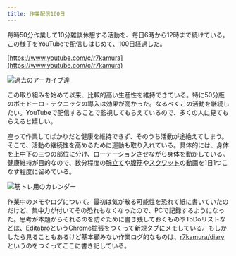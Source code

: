 ```yaml
---
title: 作業配信100日
---
```

毎時50分作業して10分雑談休憩する活動を、毎日6時から12時まで続けている。この様子をYouTubeで配信しはじめて、100日経過した。

[https://www.youtube.com/c/r7kamura](https://www.youtube.com/c/r7kamura)

![](https://lh6.googleusercontent.com/-ikrrz7sSeXv69mpWLpUwFMHPWZ_L__S27cZDkCnWiC-9d-KwLyyULqp7osWy_Y5vfJ3c-VB4kQlqazMh8iM_qK29-iJCnctPsEI0kHV55jSlwbCeJS_SyEe3Q28mgvB5goZZySVkIBdho9W7RSna7bkeITh6EDlYhOk_rtP66GHvFsf9nT7K2AFGA "過去のアーカイブ達")

この取り組みを始めて以来、比較的高い生産性を維持できている。特に50分版のポモドーロ・テクニックの導入は効果が高かった。なるべくこの活動を継続したい。YouTubeで配信することで監視してもらえているので、多くの人に見てもらえると嬉しい。

座って作業してばかりだと健康を維持できず、そのうち活動が途絶えてしまう。そこで、活動の継続性を高めるために運動も取り入れている。具体的には、身体を上中下の三つの部位に分け、ローテーションさせながら身体を動かしている。健康維持が目的なので、数分程度の[腕立て](https://www.youtube.com/watch?v=AL6KJ4gPx0c)や[腹筋](https://www.youtube.com/watch?v=RXlnM5K6vMc)や[スクワット](https://www.youtube.com/watch?v=LOuh44mpQRg)の動画を1日1つこなす程度に留めている。

![](https://lh5.googleusercontent.com/ZdgMgqJCDrzvKsfY107rSMkqPuKg4CqVtVrdaOUgSmYRWkNHyxwy-mQKTAGYGksAbvjrfbiqry-w9PTmwDanNFLB6hVBZ54TFBXoZL5SFQ2cscPnkchjJiHfdIEgdnWvQIMZCrHPpyYju1IqrDa3B6bSF3i1o4bXi5IJrDbNqa2fSjK1sSdL8xip "筋トレ用のカレンダー")

作業中のメモやログについて。最初は気が散る可能性を恐れて紙に書いていたのだけど、集中力が付いてその恐れもなくなったので、PCで記録するようになった。思考が本題からそれるのを防ぐために書き残しておくものやToDoリストなどは、[Editabro](https://chrome.google.com/webstore/detail/editabro/eodgdnjgkjjlohklhoaapfhghgcoihmf)というChrome拡張をつくって新規タブにメモしている。もしかしたら見ることもあるけど基本顧みない作業ログ的なものは、[r7kamura/diary](https://r7kamura.github.io/diary/)というのをつくってここに書き記している。
